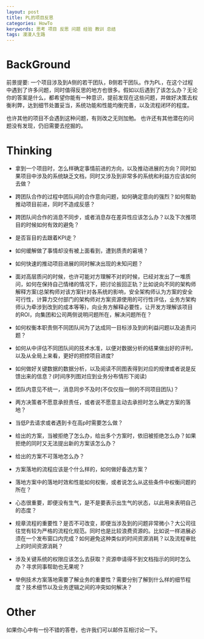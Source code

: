 ```yaml
---
layout: post
title: PL的项目反思
categories: HowTo
kerywords: 思考 项目 反思 问题 经验 教训 总结
tags: 漫漫人生路
---
```


# BackGround

前景提要: 一个项目涉及到A侧的若干团队，B侧若干团队。作为PL，在这个过程中遇到了许多问题，同时值得反思的地方也很多。假如以后遇到了该怎么办？无论你的答案是什么，都希望你能有一种意识，提前发现在这些问题，并做好决策去权衡利弊，达到细节处置妥当，系统功能和性能均衡完善，以及流程闭环的程度。

也许其他的项目不会遇到这种问题，有则改之无则加勉。
也许还有其他潜在的问题没有发现，仍旧需要去挖掘的。

# Thinking

* 拿到一个项目时，怎么样确定事情前进的方向，以及推动进展的方向？同时如果项目中涉及的系统缺乏文档，同时又涉及到非常多的系统和利益方应该如何去做？

* 跨团队合作的过程中团队间的合作意向问题，如何确定意向的强烈？如何帮助推动项目前进，同时不造成反感？

* 跨团队间合作的消息不同步，或者消息存在差异性应该怎么办？以及下次推项目的时候如何有效的避免？

* 是否盲目的去跟着KPI走？

* 如何缓解做了事情却没有被上面看到，遭到质责的窘境？

* 如何快速的推动项目进展的同时解决出现的未知问题？

* 面对高层质问的时候，也许可能对方理解不对的时候，已经对发出了一堆质问，如何在保持自己情绪的情况下，把讨论扳回正轨？比如说向不同的架构师解释方案(总架构师对该方案针对各系统的影响，安全架构师认为方案的安全可行性，计算力交付部门的架构师对方案资源使用的可行性评估，业务方架构师认为牵涉到改到的成本等等)，向业务方解释必要性，让开发方理解该项目的ROI，向集团和公司两侧说明问题所在，解决问题所在？

* 如何权衡本职责侧不同团队间为了达成同一目标涉及到的利益问题以及追责问题？

* 如何从中评估不同团队间的技术水准，以便对数据分析的结果做出好的评判，以及从全局上来看，更好的把控项目进度?

* 如何做好关键数据的数据分析，以及阅读不同图表得到对应的规律或者说是反馈出来的信息？(时间序列图对应到业务分布情形下阅读)

* 团队内意见不统一，消息同步不及时(不仅仅指一侧的不同项目团队)？

* 两方决策者不愿意承担责任，或者说不愿意主动去承担时怎么确定方案的落地？

* 当低P去请求或者遇到卡在高p时需要怎么做？

* 给出的方案，当被拒绝了怎么办，给出多个方案时，依旧被拒绝怎么办？如果拒绝的同时又无法提出新的方案该怎么办？

* 给出的方案不可落地怎么办？

* 方案落地的流程应该是个什么样的，如何做好备选方案？

* 落地方案中的落地时效和性能如何权衡，或者说怎么从这些条件中权衡问题的所在？

* 心态很重要，即便没有生气，是不是要表示出生气的状态，以此用来表明自己的态度？

* 规章流程的重要性？是否不可改变，即便当涉及到的问题非常微小？大公司往往觉有较为严格的流程化规范。同时也是比较浪费资源的。比如说一样进展必须在一个发布窗口内完成？如何避免这种类似的时间资源消耗？以及流程审批上的时间资源消耗？

* 涉及关键系统的权限应该怎么去获取？资源申请得不到文档指示的同时怎么办？寻求同事帮助也无果呢？

* 举例技术方案落地需要了解业务的重要性？需要分别了解到什么样的细节程度？技术细节以及业务逻辑之间的冲突如何解决？

# Other

如果你心中有一份不错的答卷，也许我们可以邮件互相讨论一下。